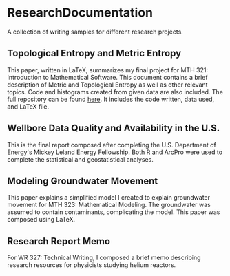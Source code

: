 # ResearchDocumentation
A collection of writing samples for different research projects.

## Topological Entropy and Metric Entropy
This paper, written in LaTeX, summarizes my final project for MTH 321: Introduction to Mathematical Software.
This document contains a brief description of Metric and Topological Entropy as well as other relevant topics.
Code and histograms created from given data are also included.
The full repository can be found [here](https://github.com/megan-lynn-tucker/TopologicalEntropy).
It includes the code written, data used, and LaTeX file.

## Wellbore Data Quality and Availability in the U.S.
This is the final report composed after completing the U.S. Department of Energy's Mickey Leland Energy Fellowship.
Both R and ArcPro were used to complete the statistical and geostatistical analyses. 

## Modeling Groundwater Movement
This paper explains a simplified model I created to explain groundwater movement for MTH 323: Mathematical Modeling. 
The groundwater was assumed to contain contaminants, complicating the model.
This paper was composed using LaTeX.

## Research Report Memo
For WR 327: Technical Writing, I composed a brief memo describing research resources for physicists studying helium reactors.
